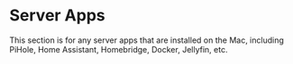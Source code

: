 # Server Apps

This section is for any server apps that are installed on the Mac, including PiHole, Home Assistant, Homebridge, Docker, Jellyfin, etc.